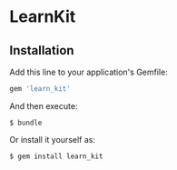 # LearnKit



## Installation

Add this line to your application's Gemfile:

```ruby
gem 'learn_kit'
```

And then execute:

    $ bundle

Or install it yourself as:

    $ gem install learn_kit

